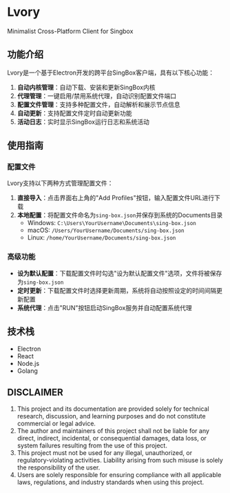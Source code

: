 # Lvory   
Minimalist Cross-Platform Client for Singbox

## 功能介绍

Lvory是一个基于Electron开发的跨平台SingBox客户端，具有以下核心功能：

1. **自动内核管理**：自动下载、安装和更新SingBox内核
2. **代理管理**：一键启用/禁用系统代理，自动识别配置文件端口
3. **配置文件管理**：支持多种配置文件，自动解析和展示节点信息
4. **自动更新**：支持配置文件定时自动更新功能
5. **活动日志**：实时显示SingBox运行日志和系统活动

## 使用指南

### 配置文件

Lvory支持以下两种方式管理配置文件：

1. **直接导入**：点击界面右上角的"Add Profiles"按钮，输入配置文件URL进行下载
2. **本地配置**：将配置文件命名为`sing-box.json`并保存到系统的Documents目录
   - Windows: `C:\Users\YourUsername\Documents\sing-box.json`
   - macOS: `/Users/YourUsername/Documents/sing-box.json`
   - Linux: `/home/YourUsername/Documents/sing-box.json`

### 高级功能

- **设为默认配置**：下载配置文件时勾选"设为默认配置文件"选项，文件将被保存为`sing-box.json`
- **定时更新**：下载配置文件时选择更新周期，系统将自动按照设定的时间间隔更新配置
- **系统代理**：点击"RUN"按钮启动SingBox服务并自动配置系统代理

## 技术栈

- Electron
- React
- Node.js
- Golang

## DISCLAIMER

1. This project and its documentation are provided solely for technical research, discussion, and learning purposes and do not constitute commercial or legal advice.
2. The author and maintainers of this project shall not be liable for any direct, indirect, incidental, or consequential damages, data loss, or system failures resulting from the use of this project.
3. This project must not be used for any illegal, unauthorized, or regulatory-violating activities. Liability arising from such misuse is solely the responsibility of the user.
4. Users are solely responsible for ensuring compliance with all applicable laws, regulations, and industry standards when using this project.